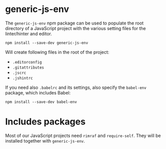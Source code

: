 # generic-js-env

The `generic-js-env` npm package can be used to populate the root
directory of a JavaScript project with the various setting files
for the linter/hinter and editor.

```
npm install --save-dev generic-js-env
```

Will create following files in the root of the project:

* `.editorconfig`
* `.gitattributes`
* `.jscrc`
* `.jshintrc`

If you need also `.babelrc` and its settings, also specify the
`babel-env` package, which includes Babel:

```
npm install --save-dev babel-env
```

# Includes packages

Most of our JavaScript projects need `rimraf` and `require-self`.
They will be installed together with `generic-js-env`.
